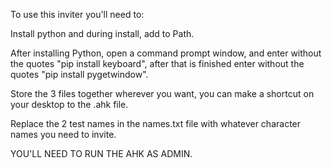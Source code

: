 To use this inviter you'll need to:

Install python and during install, add to Path.

After installing Python, open a command prompt window, and enter without the quotes "pip install keyboard", after that is finished enter without the quotes "pip install pygetwindow".

Store the 3 files together wherever you want, you can make a shortcut on your desktop to the .ahk file.

Replace the 2 test names in the names.txt file with whatever character names you need to invite.

YOU'LL NEED TO RUN THE AHK AS ADMIN.
